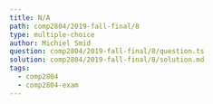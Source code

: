 ```yaml
---
title: N/A
path: comp2804/2019-fall-final/8
type: multiple-choice
author: Michiel Smid
question: comp2804/2019-fall-final/8/question.ts
solution: comp2804/2019-fall-final/8/solution.md
tags:
  - comp2804
  - comp2804-exam
---
```

